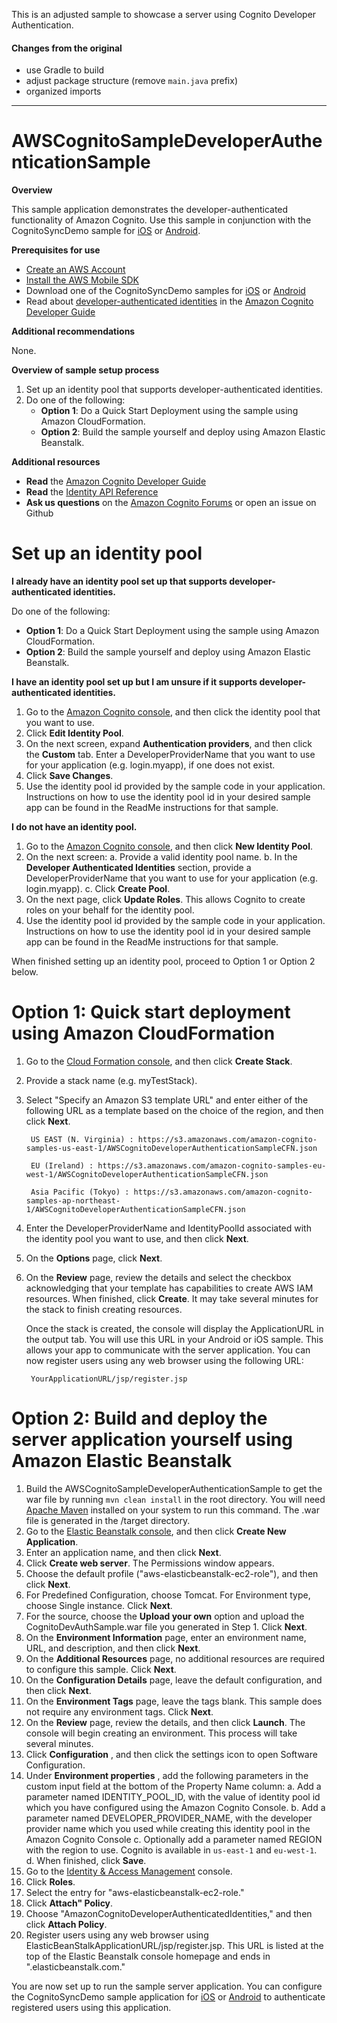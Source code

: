 This is an adjusted sample to showcase a server using Cognito Developer Authentication.

#### Changes from the original

- use Gradle to build
- adjust package structure (remove `main.java` prefix)
- organized imports

______________________________

# AWSCognitoSampleDeveloperAuthenticationSample

**Overview**

This sample application demonstrates the developer-authenticated functionality of Amazon Cognito. Use this sample in conjunction with the CognitoSyncDemo sample for [iOS](https://github.com/awslabs/aws-sdk-ios-samples/tree/master/CognitoSync-Sample/Objective-C) or [Android](https://github.com/awslabs/aws-sdk-android-samples/tree/master/CognitoSyncDemo).

**Prerequisites for use**

- [Create an AWS Account](http://aws.amazon.com/)
- [Install the AWS Mobile SDK](http://aws.amazon.com/mobile/sdk/?nc2=h_l3_ms)
- Download one of the CognitoSyncDemo samples for [iOS](https://github.com/awslabs/aws-sdk-ios-samples/tree/master/CognitoSync-Sample/Objective-C) or [Android](https://github.com/awslabs/aws-sdk-android-samples/tree/master/CognitoSyncDemo)
- Read about [developer-authenticated identities](http://docs.aws.amazon.com/cognito/devguide/identity/developer-authenticated-identities/) in the [Amazon Cognito Developer Guide](http://docs.aws.amazon.com/cognito/devguide/)

**Additional recommendations**

None.

**Overview of sample setup process**

1. Set up an identity pool that supports developer-authenticated identities.
2. Do one of the following:
	- **Option 1**: Do a Quick Start Deployment using the sample using Amazon CloudFormation.
  	- **Option 2**: Build the sample yourself and deploy using Amazon Elastic Beanstalk.

**Additional resources**

- **Read** the [Amazon Cognito Developer Guide](http://docs.aws.amazon.com/cognito/devguide/)
- **Read** the [Identity API Reference](http://docs.aws.amazon.com/cognitoidentity/latest/APIReference/Welcome.html)
- **Ask us questions** on the [Amazon Cognito Forums](https://forums.aws.amazon.com/forum.jspa?forumID=173) or open an issue on Github

# Set up an identity pool

**I already have an identity pool set up that supports developer-authenticated identities.**

Do one of the following:

- **Option 1**: Do a Quick Start Deployment using the sample using Amazon CloudFormation.	
- **Option 2**: Build the sample yourself and deploy using Amazon Elastic Beanstalk.

**I have an identity pool set up but I am unsure if it supports developer-authenticated identities.**

1. Go to the [Amazon Cognito console](https://console.aws.amazon.com/cognito), and then click the identity pool that you want to use.
2. Click **Edit Identity Pool**.
3. On the next screen, expand **Authentication providers**, and then click the **Custom** tab. Enter a DeveloperProviderName that you want to use for your application (e.g. login.myapp), if one does not exist.
4. Click **Save Changes**.
5. Use the identity pool id provided by the sample code in your application. Instructions on how to use the identity pool id in your desired sample app can be found in the ReadMe instructions for that sample.

**I do not have an identity pool.**

1. Go to the [Amazon Cognito console](https://console.aws.amazon.com/cognito), and then click **New Identity Pool**.
2. On the next screen:
	a. Provide a valid identity pool name.
	b. In the **Developer Authenticated Identities** section, provide a DeveloperProviderName that you want to use for your application (e.g. login.myapp).
	c. Click **Create Pool**.
4. On the next page, click **Update Roles**. This allows Cognito to create roles on your behalf for the identity pool.
4. Use the identity pool id provided by the sample code in your application. Instructions on how to use the identity pool id in your desired sample app can be found in the ReadMe instructions for that sample.

When finished setting up an identity pool, proceed to Option 1 or Option 2 below.


# Option 1: Quick start deployment using Amazon CloudFormation

1. Go to the [Cloud Formation console](https://console.aws.amazon.com/cloudformation/), and then click **Create Stack**.
2. Provide a stack name (e.g. myTestStack).
3. Select "Specify an Amazon S3 template URL" and enter either of the following URL as a template based on the choice of the region, and then click **Next**.

		US EAST (N. Virginia) : https://s3.amazonaws.com/amazon-cognito-samples-us-east-1/AWSCognitoDeveloperAuthenticationSampleCFN.json
		
		EU (Ireland) : https://s3.amazonaws.com/amazon-cognito-samples-eu-west-1/AWSCognitoDeveloperAuthenticationSampleCFN.json
		
		Asia Pacific (Tokyo) : https://s3.amazonaws.com/amazon-cognito-samples-ap-northeast-1/AWSCognitoDeveloperAuthenticationSampleCFN.json
		
4. Enter the DeveloperProviderName and IdentityPoolId associated with the identity pool you want to use, and then click **Next**.
5. On the **Options** page, click **Next**.
6. On the **Review** page, review the details and select the checkbox acknowledging that your template has capabilities to create AWS IAM resources. When finished, click **Create**. It may take several minutes for the stack to finish creating resources. 

	Once the stack is created, the console will display the ApplicationURL in the output tab. You will use this URL in your Android or iOS sample. This allows your app to communicate with the server application. You can now register users using any web browser using the following URL: 

		YourApplicationURL/jsp/register.jsp


# Option 2: Build and deploy the server application yourself using Amazon Elastic Beanstalk

1. Build the AWSCognitoSampleDeveloperAuthenticationSample to get the war file by running `mvn clean install` in the root directory. You will need [Apache Maven](http://maven.apache.org/download.cgi) installed on your system to run this command. The .war file is generated in the /target directory.
2. Go to the [Elastic Beanstalk console](https://console.aws.amazon.com/elasticbeanstalk), and then click **Create New Application**.
3. Enter an application name, and then click **Next**.
4. Click **Create web server**. The Permissions window appears.
5. Choose the default profile ("aws-elasticbeanstalk-ec2-role"), and then click **Next**.
6. For Predefined Configuration, choose Tomcat. For Environment type, choose Single instance. Click **Next**.
7. For the source, choose the **Upload your own** option and upload the CognitoDevAuthSample.war file you generated in Step 1. Click **Next**.
8. On the **Environment Information** page, enter an environment name, URL, and description, and then click **Next**.
9. On the **Additional Resources** page, no additional resources are required to configure this sample. Click **Next**.
10. On the **Configuration Details** page, leave the default configuration, and then click **Next**.
11. On the **Environment Tags** page, leave the tags blank. This sample does not require any environment tags. Click **Next**.
12. On the **Review** page, review the details, and then click **Launch**. The console will begin creating an environment. This process will take several minutes.
13. Click **Configuration** , and then click the settings icon to open Software Configuration.
14. Under **Environment properties** , add the following parameters in the custom input field at the bottom of the Property Name column:
	a. Add a parameter named IDENTITY\_POOL\_ID, with the value of identity pool id which you have configured using the Amazon Cognito Console.
	b. Add a parameter named DEVELOPER\_PROVIDER\_NAME, with the developer provider name which you used while creating this identity pool in the Amazon Cognito Console
	c. Optionally add a parameter named REGION with the region to use. Cognito is available in `us-east-1` and `eu-west-1`.
	d. When finished, click **Save**.
15. Go to the [Identity & Access Management](https://console.aws.amazon.com/iam/) console.
16. Click **Roles**.
17. Select the entry for "aws-elasticbeanstalk-ec2-role."
18. Click **Attach" Policy**.
19. Choose "AmazonCognitoDeveloperAuthenticatedIdentities," and then click **Attach Policy**.
20. Register users using any web browser using ElasticBeanStalkApplicationURL/jsp/register.jsp. This URL is listed at the top of the Elastic Beanstalk console homepage and ends in ".elasticbeanstalk.com."

You are now set up to run the sample server application. You can configure the CognitoSyncDemo sample application for [iOS](https://github.com/awslabs/aws-sdk-ios-samples/tree/master/CognitoSync-Sample/Objective-C) or [Android](https://github.com/awslabs/aws-sdk-android-samples/tree/master/CognitoSyncDemo) to authenticate registered users using this application.
